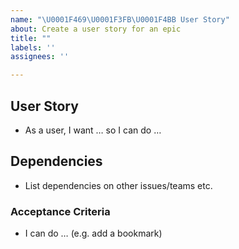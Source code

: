 ```yaml
---
name: "\U0001F469\U0001F3FB‍\U0001F4BB User Story"
about: Create a user story for an epic
title: ""
labels: ''
assignees: ''

---
```

## User Story
- As a user, I want … so I can do … 

## Dependencies
- List dependencies on other issues/teams etc.


### Acceptance Criteria
- I can do …  (e.g. add a bookmark)

